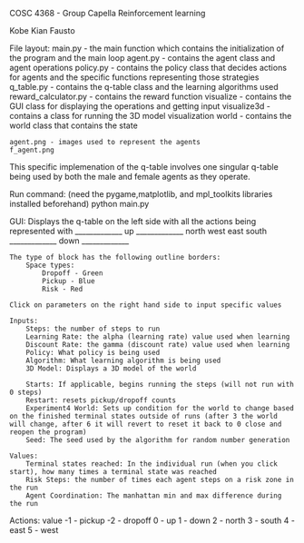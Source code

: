COSC 4368 - Group Capella
Reinforcement learning 

Kobe
Kian 
Fausto 

File layout:
    main.py - the main function which contains the initialization of the program and the main loop 
    agent.py - contains the agent class and agent operations
    policy.py - contains the policy class that decides actions for agents and the specific functions representing those strategies
    q_table.py - contains the q-table class and the learning algorithms used 
    reward_calculator.py - contains the reward function 
    visualize - contains the GUI class for displaying the operations and getting input 
    visualize3d - contains a class for running the 3D model visualization 
    world - contains the world class that contains the state 

    agent.png - images used to represent the agents 
    f_agent.png

This specific implemenation of the q-table involves one singular q-table being used by both the male and
female agents as they operate.

Run command:
    (need the pygame,matplotlib, and mpl_toolkits libraries installed beforehand)
    python main.py

GUI:
    Displays the q-table on the left side with all the actions being represented
    with 
    _____________
         up
    _____________
        north
    west    east
        south
    _____________
        down
    _____________

    The type of block has the following outline borders:
        Space types:
            Dropoff - Green 
            Pickup - Blue
            Risk - Red

    Click on parameters on the right hand side to input specific values

    Inputs:
        Steps: the number of steps to run 
        Learning Rate: the alpha (learning rate) value used when learning 
        Discount Rate: the gamma (discount rate) value used when learning
        Policy: What policy is being used
        Algorithm: What learning algorithm is being used
        3D Model: Displays a 3D model of the world 

        Starts: If applicable, begins running the steps (will not run with 0 steps)
        Restart: resets pickup/dropoff counts
        Experiment4 World: Sets up condition for the world to change based on the finished terminal states outside of runs (after 3 the world will change, after 6 it will revert to reset it back to 0 close and reopen the program)
        Seed: The seed used by the algorithm for random number generation 

    Values:
        Terminal states reached: In the individual run (when you click start), how many times a terminal state was reached
        Risk Steps: the number of times each agent steps on a risk zone in the run 
        Agent Coordination: The manhattan min and max difference during the run 

Actions:
    value
    -1  - pickup
    -2  - dropoff
     0  - up 
     1  - down
     2  - north
     3  - south
     4  - east
     5  - west

